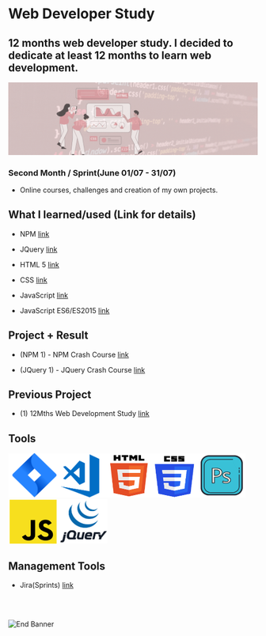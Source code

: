 # Web Developer Study
## 12 months web developer study. I decided to dedicate at least 12 months to learn web development.

![Begin Banner](Documentation/top-1200x350.gif)

### Second Month / Sprint(June 01/07 - 31/07)
* Online courses, challenges and creation of my own projects.

## What I learned/used (Link for details)
* NPM [link](https://github.com/pittyh6/2-12Mths-WebDevelopmentStudy-2022-2023/blob/master/learnedNPM.md)
* JQuery [link](https://github.com/pittyh6/2-12Mths-WebDevelopmentStudy-2022-2023/blob/master/learnedJQuery.md)

* HTML 5 [link](https://github.com/pittyh6/2-12Mths-WebDevelopmentStudy-2022-2023/blob/master/learnedHTML.md)
* CSS [link](https://github.com/pittyh6/2-12Mths-WebDevelopmentStudy-2022-2023/blob/master/learnedCSS.md)
* JavaScript [link](https://github.com/pittyh6/2-12Mths-WebDevelopmentStudy-2022-2023/blob/master/learnedJAVASCRIPT.md)
* JavaScript ES6/ES2015 [link](https://github.com/pittyh6/2-12Mths-WebDevelopmentStudy-2022-2023/blob/master/learnedES6-ES2015.md)

## Project + Result
* (NPM 1) - NPM Crash Course [link](https://github.com/pittyh6/2-12Mths-WebDevelopmentStudy-2022-2023/tree/master/WDS-22_NPM-1_NPM_Crash_Course)

* (JQuery 1) - JQuery Crash Course [link](https://github.com/pittyh6/2-12Mths-WebDevelopmentStudy-2022-2023/tree/master/WDS-35_JQuery-1_jQuery_Crash_Course_1-Intro_%26_Selectors)


## Previous Project
* (1) 12Mths Web Development Study [link](https://github.com/pittyh6/1-12Mths-WebDevelopmentStudy-2022-2023)
## Tools
<img src= Documentation/jira.png  height="90" width="100" ><img src= Documentation/vscode.png  height="90" width="100"><img src= Documentation/html.png  height="90" width="90"><img src= Documentation/css.png  height="90" width="90"><img src= Documentation/photoshop.png  height="90" width="100"><img src= Documentation/js.png  height="90" width="100"><img src= Documentation/jquery.png  height="90" width="100">

## Management Tools
* Jira(Sprints) [link](https://github.com/pittyh6/2-12Mths-WebDevelopmentStudy-2022-2023/tree/master/Sprint)

<br>
<br>

![End Banner](Documentation/botton-1200x350.gif)